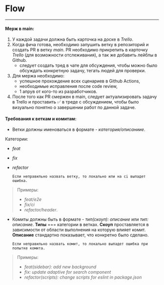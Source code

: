 # Flow

---

#### Мерж в main:

1. У каждой задачи должна быть карточка на доске в _Trello_.
2. Когда фича готова, необходимо запушить ветку в репозиторий и создать PR в ветку _main_. PR необходимо прикрепить в карточку _Trello_ (для возможности отслеживания), а так же добавить лейблы в Github.
    - следует создать тред в чате для обсуждения, чтобы можно было обсуждать конкретную задачу, тегать людей для проверки.
3. Для мержа необходимо:
    - успешное прохождение всех сценариев в Github Actions,
    - необходимые исправления после code review,
    - 1 апрув от кого-то из разработчиков.
4. После того как PR смержен в main, следует актуализировать задачу в Trello и проставить :white_check_mark: в треде с обсуждением, чтобы было визуально понятно о завершении работ по данной задаче.

#### Требования к веткам и комитам:

-   Ветки должны именоваться в формате - _категория/описаниие_.

Категории:

-   _feat_
-   _fix_
-   _refactor_

        Если неправильно назвать ветку, то локально или на ci выпадет ошибка.

> Примеры:
>
> -   _feat/e2e_
> -   _fix/ci_
> -   _refactor/header_.

-   Комиты должны быть в формате - _тип(скоуп): описание_ или _тип: описание_.
    **Типы** === категории в ветках.
    **Скоуп** проставляется в зависимости от области выполнения на которую влияет комит.
    **Описание** стандартно показывает, что конкретно было сделано.

        Если неправильно назвать комит, то локально выпадет ошибка при попытке комита.

> Примеры:
>
> -   _feat(sidebar): add new background_
> -   _fix: update adaptive for search component_
> -   _refactor(scripts): change scripts for eslint in package.json_
